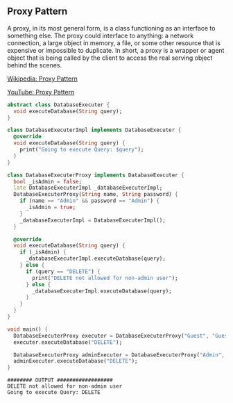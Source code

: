 ## Proxy Pattern
A proxy, in its most general form, is a class functioning as an interface to something else. The proxy could interface to anything: a network connection, a large object in memory, a file, or some other resource that is expensive or impossible to duplicate. In short, a proxy is a wrapper or agent object that is being called by the client to access the real serving object behind the scenes.

[Wikipedia: Proxy Pattern](https://en.wikipedia.org/wiki/Proxy_pattern)

[YouTube: Proxy Pattern](https://www.youtube.com/watch?v=NwaabHqPHeM&list=PLrhzvIcii6GNjpARdnO4ueTUAVR9eMBpc&index=10&ab_channel=ChristopherOkhravi)

``` dart
abstract class DatabaseExecuter {
  void executeDatabase(String query);
}

class DatabaseExecuterImpl implements DatabaseExecuter {
  @override
  void executeDatabase(String query) {
    print("Going to execute Query: $query");
  }
}

class DatabaseExecuterProxy implements DatabaseExecuter {
  bool _isAdmin = false;
  late DatabaseExecuterImpl _databaseExecuterImpl;
  DatabaseExecuterProxy(String name, String password) {
    if (name == "Admin" && password == "Admin") {
      _isAdmin = true;
    }
    _databaseExecuterImpl = DatabaseExecuterImpl();
  }

  @override
  void executeDatabase(String query) {
    if (_isAdmin) {
      _databaseExecuterImpl.executeDatabase(query);
    } else {
      if (query == "DELETE") {
        print("DELETE not allowed for non-admin user");
      } else {
        _databaseExecuterImpl.executeDatabase(query);
      }
    }
  }
}

void main() {
  DatabaseExecuterProxy executer = DatabaseExecuterProxy("Guest", "Guest");
  executer.executeDatabase("DELETE");

  DatabaseExecuterProxy adminExecuter = DatabaseExecuterProxy("Admin", "Admin");
  adminExecuter.executeDatabase("DELETE");
}
```

```
######## OUTPUT ##################
DELETE not allowed for non-admin user
Going to execute Query: DELETE
```
